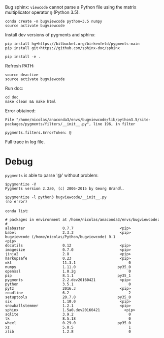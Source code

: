 Bug sphinx: `viewcode` cannot parse a Python file using the matrix multiplicator operator `@` (Python 3.5).


    conda create -n bugviewcode python=3.5 numpy
    source activate bugviewcode

Install dev versions of pygments and sphinx:

    pip install hg+https://bitbucket.org/birkenfeld/pygments-main
    pip install git+https://github.com/sphinx-doc/sphinx

    pip install -e . 

Refresh PATH:

    source deactive
    source activate bugviewcode

Run doc:

    cd doc
    make clean && make html

Error obtained:

    File "/home/nicolas/anaconda3/envs/bugviewcode/lib/python3.5/site-packages/pygments/filters/__init__.py", line 196, in filter
    
    pygments.filters.ErrorToken: @

Full trace in log file.

Debug
=====

`pygments` is able to parse '@' without problem:

    $pygmentize -V
    Pygments version 2.2a0, (c) 2006-2015 by Georg Brandl.

    $pygmentize -l python3 bugviewcode/__init__.py
    (no error)

`conda list`:

    # packages in environment at /home/nicolas/anaconda3/envs/bugviewcode:
    #
    alabaster                 0.7.7                     <pip>
    babel                     2.3.3                     <pip>
    bugviewcode (/home/nicolas/Python/bugviewcode) 0.1                       <pip>
    docutils                  0.12                      <pip>
    imagesize                 0.7.0                     <pip>
    jinja2                    2.8                       <pip>
    markupsafe                0.23                      <pip>
    mkl                       11.3.1                        0  
    numpy                     1.11.0                   py35_0  
    openssl                   1.0.2g                        0  
    pip                       8.1.1                    py35_1  
    pygments                  2.2.dev20160421           <pip>
    python                    3.5.1                         0  
    pytz                      2016.3                    <pip>
    readline                  6.2                           2  
    setuptools                20.7.0                   py35_0  
    six                       1.10.0                    <pip>
    snowballstemmer           1.2.1                     <pip>
    sphinx                    1.5a0.dev20160421           <pip>
    sqlite                    3.9.2                         0  
    tk                        8.5.18                        0  
    wheel                     0.29.0                   py35_0  
    xz                        5.0.5                         1  
    zlib                      1.2.8                         0  
